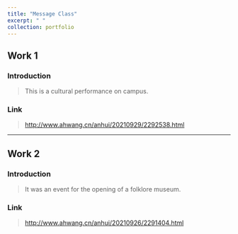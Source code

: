 ```yaml
---
title: "Message Class"
excerpt: " "
collection: portfolio
---
```


## Work 1

### Introduction
> This is a cultural performance on campus.

### Link
> http://www.ahwang.cn/anhui/20210929/2292538.html

****

## Work 2

### Introduction
> It was an event for the opening of a folklore museum.

### Link
> http://www.ahwang.cn/anhui/20210926/2291404.html
